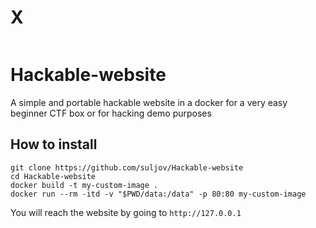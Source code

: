 # X 

![]()


# Hackable-website
A simple and portable hackable website in a docker for a very easy beginner CTF box or for hacking demo purposes


## How to install

```
git clone https://github.com/suljov/Hackable-website
cd Hackable-website
docker build -t my-custom-image .
docker run --rm -itd -v "$PWD/data:/data" -p 80:80 my-custom-image
```

You will reach the website by going to `http://127.0.0.1`
